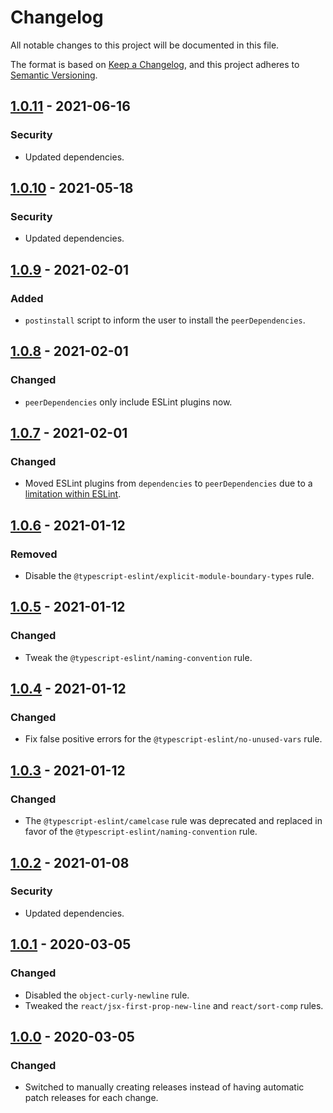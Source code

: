 # Changelog
All notable changes to this project will be documented in this file.

The format is based on [Keep a Changelog][keep-a-changelog], and this project
adheres to [Semantic Versioning][semver].


## [1.0.11] - 2021-06-16
### Security
- Updated dependencies.


## [1.0.10] - 2021-05-18
### Security
- Updated dependencies.


## [1.0.9] - 2021-02-01
### Added
- `postinstall` script to inform the user to install the `peerDependencies`.


## [1.0.8] - 2021-02-01
### Changed
- `peerDependencies` only include ESLint plugins now.


## [1.0.7] - 2021-02-01
### Changed
- Moved ESLint plugins from `dependencies` to `peerDependencies` due to a [limitation within ESLint](https://github.com/eslint/rfcs/pull/5).


## [1.0.6] - 2021-01-12
### Removed
- Disable the `@typescript-eslint/explicit-module-boundary-types` rule.


## [1.0.5] - 2021-01-12
### Changed
- Tweak the `@typescript-eslint/naming-convention` rule.


## [1.0.4] - 2021-01-12
### Changed
- Fix false positive errors for the `@typescript-eslint/no-unused-vars` rule.


## [1.0.3] - 2021-01-12
### Changed
- The `@typescript-eslint/camelcase` rule was deprecated and replaced in favor of the `@typescript-eslint/naming-convention` rule.


## [1.0.2] - 2021-01-08
### Security
- Updated dependencies.


## [1.0.1] - 2020-03-05
### Changed
- Disabled the `object-curly-newline` rule.
- Tweaked the `react/jsx-first-prop-new-line` and `react/sort-comp` rules.


## [1.0.0] - 2020-03-05
### Changed
- Switched to manually creating releases instead of having automatic patch
  releases for each change.



[1.0.11]: https://github.com/kersvers/eslint-config/compare/v1.0.10...v1.0.11
[1.0.10]: https://github.com/kersvers/eslint-config/compare/v1.0.9...v1.0.10
[1.0.9]: https://github.com/kersvers/eslint-config/compare/v1.0.8...v1.0.9
[1.0.8]: https://github.com/kersvers/eslint-config/compare/v1.0.7...v1.0.8
[1.0.7]: https://github.com/kersvers/eslint-config/compare/v1.0.6...v1.0.7
[1.0.6]: https://github.com/kersvers/eslint-config/compare/v1.0.5...v1.0.6
[1.0.5]: https://github.com/kersvers/eslint-config/compare/v1.0.4...v1.0.5
[1.0.4]: https://github.com/kersvers/eslint-config/compare/v1.0.3...v1.0.4
[1.0.3]: https://github.com/kersvers/eslint-config/compare/v1.0.2...v1.0.3
[1.0.2]: https://github.com/kersvers/eslint-config/compare/v1.0.1...v1.0.2
[1.0.1]: https://github.com/kersvers/eslint-config/compare/v1.0.0...v1.0.1
[1.0.0]: https://github.com/kersvers/eslint-config/releases/tag/v1.0.0
[keep-a-changelog]: https://keepachangelog.com/en/1.0.0/
[semver]: https://semver.org/spec/v2.0.0.html
